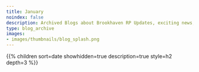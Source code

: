 ```yaml
---
title: January
noindex: false
description: Archived Blogs about Brookhaven RP Updates, exciting news, and new findings
type: blog_archive
images:
- images/thumbnails/blog_splash.png
---
```




{{% children sort=date showhidden=true description=true style=h2  depth=3 %}}
